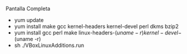 Pantalla Completa
- yum update
- yum install make gcc kernel-headers kernel-devel perl dkms bzip2
- yum install gcc perl make linux-headers-$(uname -r) kernel-devel-$(uname -r)
- sh ./VBoxLinuxAdditions.run 
